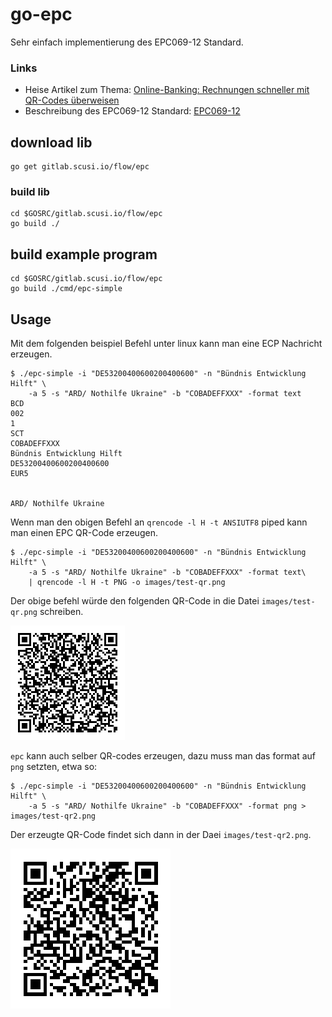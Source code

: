 # go-epc

Sehr einfach implementierung des EPC069-12 Standard.

### Links

- Heise Artikel zum Thema: [Online-Banking: Rechnungen schneller mit QR-Codes überweisen](https://heise.de/-6543687)
- Beschreibung des EPC069-12 Standard: [EPC069-12](https://www.europeanpaymentscouncil.eu/sites/default/files/kb/file/2018-05/EPC069-12%20v2.1%20Quick%20Response%20Code%20-%20Guidelines%20to%20Enable%20the%20Data%20Capture%20for%20the%20Initiation%20of%20a%20SCT.pdf)

## download lib

```
go get gitlab.scusi.io/flow/epc
```

### build lib

```
cd $GOSRC/gitlab.scusi.io/flow/epc
go build ./
```

## build example program

```
cd $GOSRC/gitlab.scusi.io/flow/epc
go build ./cmd/epc-simple
```

## Usage

Mit dem folgenden beispiel Befehl unter linux kann man eine ECP Nachricht erzeugen.

```
$ ./epc-simple -i "DE53200400600200400600" -n "Bündnis Entwicklung Hilft" \
	-a 5 -s "ARD/ Nothilfe Ukraine" -b "COBADEFFXXX" -format text 
BCD
002
1
SCT
COBADEFFXXX
Bündnis Entwicklung Hilft
DE53200400600200400600
EUR5


ARD/ Nothilfe Ukraine
```

Wenn man den obigen Befehl an `qrencode -l H -t ANSIUTF8` piped kann man einen EPC QR-Code erzeugen.

```
$ ./epc-simple -i "DE53200400600200400600" -n "Bündnis Entwicklung Hilft" \
	-a 5 -s "ARD/ Nothilfe Ukraine" -b "COBADEFFXXX" -format text\
	| qrencode -l H -t PNG -o images/test-qr.png 
```

Der obige befehl würde den folgenden QR-Code in die Datei `images/test-qr.png` schreiben.

![test-qr.png](/images/test-qr.png)

`epc` kann auch selber QR-codes erzeugen, dazu muss man das format auf `png` setzten, etwa so:
```
$ ./epc-simple -i "DE53200400600200400600" -n "Bündnis Entwicklung Hilft" \
	-a 5 -s "ARD/ Nothilfe Ukraine" -b "COBADEFFXXX" -format png > images/test-qr2.png 
```

Der erzeugte QR-Code findet sich dann in der Daei `images/test-qr2.png`.

![test-qr2.png](/images/test-qr2.png)

